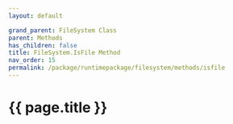 ```yaml
---
layout: default

grand_parent: FileSystem Class
parent: Methods
has_children: false
title: FileSystem.IsFile Method
nav_order: 15
permalink: /package/runtimepackage/filesystem/methods/isfile
---
```

# {{ page.title }}